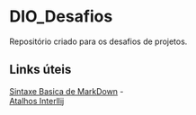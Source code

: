 # DIO_Desafios
Repositório criado para os desafios de projetos.

## Links úteis
[Sintaxe Basica de MarkDown](https://www.markdownguide.org/basic-syntax/)  -  
[Atalhos Interllij](http://www.basef.com.br/index.php/Atalhos_do_IntelliJ_Idea)
